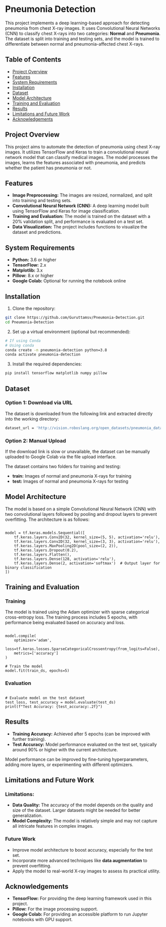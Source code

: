 # Pneumonia Detection

This project implements a deep learning-based approach for detecting pneumonia from chest X-ray images. It uses Convolutional Neural Networks (CNN) to classify chest X-rays into two categories: **Normal** and **Pneumonia**. The dataset is split into training and testing sets, and the model is trained to differentiate between normal and pneumonia-affected chest X-rays.

## Table of Contents
- [Project Overview](#project-overview)
- [Features](#features)
- [System Requirements](#system-requirements)
- [Installation](#installation)
- [Dataset](#dataset)
- [Model Architecture](#model-architecture)
- [Training and Evaluation](#training-and-evaluation)
- [Results](#results)
- [Limitations and Future Work](#limitations-and-future-work)
- [Acknowledgements](#acknowledgements)

## Project Overview

This project aims to automate the detection of pneumonia using chest X-ray images. It utilizes TensorFlow and Keras to train a convolutional neural network model that can classify medical images. The model processes the images, learns the features associated with pneumonia, and predicts whether the patient has pneumonia or not.

## Features

* **Image Preprocessing:** The images are resized, normalized, and split into training and testing sets.
* **Convolutional Neural Network (CNN):** A deep learning model built using TensorFlow and Keras for image classification.
* **Training and Evaluation:** The model is trained on the dataset with a 20% validation split, and performance is evaluated on a test set.
* **Data Visualization:** The project includes functions to visualize the dataset and predictions.

## System Requirements

+ **Python:** 3.6 or higher
+ **TensorFlow:** 2.x
+ **Matplotlib:** 3.x
+ **Pillow:** 8.x or higher
+ **Google Colab:** Optional for running the notebook online


## Installation

1. Clone the repository:
```bash
git clone https://github.com/Guruttamsv/Pneumonia-Detection.git
cd Pneumonia-Detection
```
2. Set up a virtual environment (optional but recommended):
```bash
# If using Conda
# Using conda
conda create -n pneumonia-detection python=3.8
conda activate pneumonia-detection
```
3. Install the required dependencies:
```bash
pip install tensorflow matplotlib numpy pillow
```

## Dataset

### Option 1: Download via URL
The dataset is downloaded from the following link and extracted directly into the working directory:
```bash
dataset_url = 'http://vision.roboslang.org/open_datasets/pneumonia_dataset.zip'
```

### Option 2: Manual Upload
If the download link is slow or unavailable, the dataset can be manually uploaded to Google Colab via the file upload interface.

The dataset contains two folders for training and testing:

+ **train:** Images of normal and pneumonia X-rays for training
+ **test:** Images of normal and pneumonia X-rays for testing

## Model Architecture

The model is based on a simple Convolutional Neural Network (CNN) with two convolutional layers followed by pooling and dropout layers to prevent overfitting. The architecture is as follows:
```

model = tf.keras.models.Sequential([
    tf.keras.layers.Conv2D(32, kernel_size=(5, 5), activation='relu'),
    tf.keras.layers.Conv2D(32, kernel_size=(3, 3), activation='relu'),
    tf.keras.layers.MaxPooling2D(pool_size=(2, 2)),
    tf.keras.layers.Dropout(0.2),
    tf.keras.layers.Flatten(),
    tf.keras.layers.Dense(128, activation='relu'),
    tf.keras.layers.Dense(2, activation='softmax')  # Output layer for binary classification
])
```

## Training and Evaluation

### Training
The model is trained using the Adam optimizer with sparse categorical cross-entropy loss. The training process includes 5 epochs, with performance being evaluated based on accuracy and loss.

```

model.compile(
    optimizer='adam',
    loss=tf.keras.losses.SparseCategoricalCrossentropy(from_logits=False),
    metrics=['accuracy']
)

# Train the model
model.fit(train_ds, epochs=5)

```

### Evaluation
```

# Evaluate model on the test dataset
test_loss, test_accuracy = model.evaluate(test_ds)
print(f"Test Accuracy: {test_accuracy:.2f}")

```

## Results

+ **Training Accuracy:** Achieved after 5 epochs (can be improved with further training).
+ **Test Accuracy:** Model performance evaluated on the test set, typically around 90% or higher with the current architecture.

Model performance can be improved by fine-tuning hyperparameters, adding more layers, or experimenting with different optimizers.

## Limitations and Future Work

### Limitations:
+ **Data Quality:** The accuracy of the model depends on the quality and size of the dataset. Larger datasets might be needed for better generalization.
+ **Model Complexity:** The model is relatively simple and may not capture all intricate features in complex images.

### Future Work
* Improve model architecture to boost accuracy, especially for the test set.
* Incorporate more advanced techniques like **data augmentation** to prevent overfitting.
* Apply the model to real-world X-ray images to assess its practical utility.

## Acknowledgements

* **TensorFlow:** For providing the deep learning framework used in this project.
* **Pillow:** For the image processing support.
* **Google Colab:** For providing an accessible platform to run Jupyter notebooks with GPU support.

